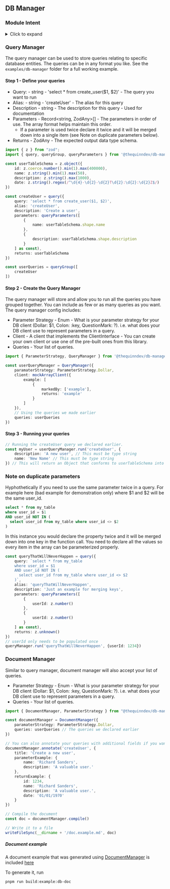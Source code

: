 ## DB Manager
### Module Intent
<details>
  <summary>Click to expand</summary>

The intent of this module is to support the maintenance and usage of queries used throughout a Typescript application. It attempts to "solve" a handful of problems that I personally wanted to solve for my own projects.
* Documenting queries
  * If there were any bespoke queries in my application I wanted to make sure I had oversight over them. A - So I wasn't creating duplicates & B - So I could review the queries easily.
  * Auto generation of documentation for my suite of queries so I don't have to write as much of it myself.
* Properly inferring the input and output data types for all queries (using zod) - even bespoke ones.
  * If I store zod schemas to use for my database queries I can tie them into other downstream things like APIs
* Simplified query calling
  * When I call a query I want to know exactly what I need to provide, what its data type is, and what I will get back.
    
Taking this postgres (pg) client function call as an example.
```typescript
const result = await client.query('select from update_user($1, $2, $3)', [1234, 'Interesting new value', ''])
```
In calling these queries throughout my application, I found myself forgetting:
  * What the parameters to my function were (and their data types) - All I was seeing was $1 $2 $3
  * What data type is my function returning (is it string, boolean, json...)?
  * Have I already implemented this?

</details>

### Query Manager
The query manager can be used to store queries relating to specific database entities. The queries can be in any format you like. See the ``examples/db-manager`` folder for a full working example.

#### Step 1 - Define your queries
* Query: - string - 'select * from create_user($1, $2)' - The query you want to run
* Alias: - string - 'createUser' - The alias for this query
* Description - string - The description for this query - Used for documentation
* Parameters - Record<string, ZodAny>[] - The parameters in order of use. The array format helps maintain this order.
  * If a parameter is used twice declare it twice and it will be merged down into a single item (see Note on duplicate parameters below). 
* Returns - ZodAny - The expected output data type schema.
```typescript
import { z } from "zod";
import { query, queryGroup, queryParameters } from '@thequinndev/db-manager'

const userTableSchema = z.object({
    id: z.coerce.number().min(1).max(400000),
    name: z.string().min(1).max(50),
    description: z.string().max(1000),
    date: z.string().regex(/^\d{4}-\d{2}-\d{2}T\d{2}:\d{2}:\d{2}Z$/)
})

const createUser = query({
    query: 'select * from create_user($1, $2)',
    alias: 'createUser',
    description: 'Create a user',
    parameters: queryParameters([
        {
            name: userTableSchema.shape.name
        },
        {
            description: userTableSchema.shape.description
        }
    ] as const),
    returns: userTableSchema
})

const userQueries = queryGroup([
    createUser
])
```
#### Step 2 - Create the Query Manager
The query manager will store and allow you to run all the queries you have grouped together. You can include as few or as many queries as you want. The query manager config includes:
* Parameter Strategy - Enum - What is your parameter strategy for your DB client (Dollar: $1, Colon: :key, QuestionMark: ?). i.e. what does your DB client use to represent parameters in a query.
* Client - A client that implements the ClientInterface - You can create your own client or use one of the pre-built ones from this library.
* Queries - Your list of queries.
```typescript
import { ParameterStrategy, QueryManager } from '@thequinndev/db-manager/query-manager'

const userQueryManager = QueryManager({
    paramaterStrategy: ParameterStrategy.Dollar,
    client: mockArrayClient({
        example: [
            {
                markedBy: ['example'],
                returns: 'example'
            }
        ]
    }),
    // Using the queries we made earlier
    queries: userQueries
})
```
#### Step 3 - Running your queries
```typescript
// Running the createUser query we declared earlier.
const myUser = userQueryManager.run('createUser', {
    description: 'A new user', // This must be type string
    name: 'New Name' // This must be type string
}) // This will return an Object that conforms to userTableSchema into the variable myUser
```

### Note on duplicate parameters
Hyphothetically if you need to use the same parameter twice in a query. For example here (bad example for demonstration only) where $1 and $2 will be the same user_id.
```sql
select * from my_table
where user_id = $1
AND user_id NOT IN (
  select user_id from my_table where user_id <> $2
)
```
In this instance you would declare the property twice and it will be merged down into one key in the function call. You need to declare all the values so every item in the array can be parameterized properly.
```typescript
const queryThatWillNeverHappen = query({
    query: `select * from my_table
    where user_id = $1
    AND user_id NOT IN (
      select user_id from my_table where user_id <> $2
    )`,
    alias: 'queryThatWillNeverHappen',
    description: 'Just an example for merging keys',
    parameters: queryParameters([
        {
            userId: z.number()
        },
        {
            userId: z.number()
        }
    ] as const),
    returns: z.unknown()
})
// userId only needs to be populated once
queryManager.run('queryThatWillNeverHappen', {userId: 1234})
```

### Document Manager
Similar to query manager, document manager will also accept your list of queries.
* Parameter Strategy - Enum - What is your parameter strategy for your DB client (Dollar: $1, Colon: :key, QuestionMark: ?). i.e. what does your DB client use to represent parameters in a query.
* Queries - Your list of queries.
```typescript
import { DocumentManager, ParameterStrategy } from "@thequinndev/db-manager

const documentManager = DocumentManager({
    paramaterStrategy: ParameterStrategy.Dollar,
    queries: userQueries // The queries we declared earlier
})

// You can also annotate your queries with additional fields if you want
documentManager.annotate('createUser', {
    title: 'Create a new user',
    parameterExample: {
        name: 'Richard Sanders',
        description: 'A valuable user.'
    },
    returnExample: {
        id: 1234,
        name: 'Richard Sanders',
        description: 'A valuable user.',
        date: '01/01/1970'
    }
})

// Compile the document
const doc = documentManager.compile()

// Write it to a file
writeFileSync(__dirname + '/doc.example.md', doc)
```
##### Document example
A document example that was generated using [DocumentManager](examples/db-manager/document/index.ts) is included [here](examples/db-manager/document/doc.example.md)

To generate it, run 
```
pnpm run build:example:db-doc
```